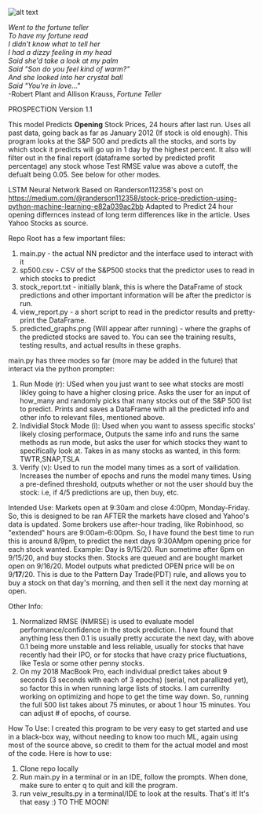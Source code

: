 ![alt text](https://res.cloudinary.com/jerrick/image/upload/fl_progressive,q_auto,w_1024/iyhg6zsvgfjdhgophzji.jpg)

*Went to the fortune teller*   
*To have my fortune read*  
*I didn't know what to tell her*  
*I had a dizzy feeling in my head*  
*Said she'd take a look at my palm*  
*Said "Son do you feel kind of warm?"*  
*And she looked into her crystal ball*  
*Said "You're in love..."*  
-Robert Plant and Allison Krauss, *Fortune Teller*  


PROSPECTION 
Version 1.1

This model Predicts **Opening** Stock Prices, 24 hours after last run. Uses all past data, going back as far as January 2012 (If stock is old enough).
This program looks at the S&P 500 and predicts all the stocks, and sorts by which stock it predicts will go up in 1 day by the highest percent.
It also will filter out in the final report (dataframe sorted by predicted profit percentage) any stock whose Test RMSE value was above a cutoff,
the defualt being 0.05. See below for other modes.

LSTM Neural Network Based on Randerson112358's post on https://medium.com/@randerson112358/stock-price-prediction-using-python-machine-learning-e82a039ac2bb
Adapted to Predict 24 hour opening differnces instead of long term differences like in the article. Uses Yahoo Stocks as source.

Repo Root has a few important files:

1) main.py - the actual NN predictor and the interface used to interact with it
2) sp500.csv - CSV of the S&P500 stocks that the predictor uses to read in which stocks to predict
3) stock_report.txt - initially blank, this is where the DataFrame of stock predictions and other important
   information will be after the predictor is run.
4) view_report.py - a short script to read in the predictor results and pretty-print the DataFrame.
5) predicted_graphs.png (Will appear after running) - where the graphs of the predicted stocks are saved to. You can see the training results,
   testing results, and actual results in these graphs.
   
   
main.py has three modes so far (more may be added in the future) that interact via the python prompter:

1) Run Mode (r): USed when you just want to see what stocks are mostl likley going to have a higher closing price.
   Asks the user for an input of how_many and randomly picks that many stocks out of the S&P 500 list to predict. 
   Prints and saves a DataFrame with all the predicted info and other info to relevant files, mentioned above.
2) Individial Stock Mode (i): Used when you want to assess specific stocks' likely closing performace, 
   Outputs the same info and runs the same methods as run mode, but asks the user for which stocks they 
   want to specifically look at. Takes in as many stocks as wanted, in this form: TWTR,SNAP,TSLA
3) Verify (v): Used to run the model many times as a sort of vailidation. Increases the number of epochs and runs the model many times. 
   Using a pre-defined threshold, outputs whether or not the user should buy the stock: i.e, if 4/5 predictions are up, then buy, etc.


Intended Use: Markets open at 9:30am and close 4:00pm, Monday-Friday. So, this is designed to be ran AFTER the markets have closed and Yahoo's data
              is updated. Some brokers use after-hour trading, like Robinhood, so "extended" hours are 9:00am-6:00pm.
              So, I have found the best time to run this is around 8/9pm, to predict the next days 9:30AMpm opening price for each stock wanted.
              Example: Day is 9/15/20. Run sometime after 6pm on 9/15/20, and buy stocks then. Stocks are  queued and are bought market open on 9/16/20. 
              Model outputs what predicted OPEN price will be on 9/**17**/20. This is due to the Pattern Day Trade(PDT) rule, and allows you to buy a stock on
              that day's morning, and then sell it the next day morning at open. 


Other Info:

1) Normalized RMSE (NMRSE) is used to evaluate model performance/confidence in the stock prediction. I have found that anything less then 0.1
   is usually pretty accurate the next day, with above 0.1 being more unstable and less reliable, usually for stocks that have recently had their IPO,
   or for stocks that have crazy price fluctuations, like Tesla or some other penny stocks.
2) On my 2018 MacBook Pro, each individual predict takes about 9 seconds (3 seconds with  each of 3 epochs) (serial, not parallized yet), 
   so factor this in when running large lists of stocks. I am currenlty working on optimizing and hope to get the time way down.
   So, running the full 500 list takes about 75 minutes, or about 1 hour 15 minutes. You can adjust # of epochs, of course.


How To Use: I created this program to be very easy to get started and use in a black-box way, without needing to know too much ML, again using most of the source above, so credit to them for the actual model and most of the code. Here is how to use:
1) Clone repo locally
2) Run main.py in a terminal or in an IDE, follow the prompts. When done, make sure to enter q to quit and kill the program.
3) run veiw_results.py in a terminal/IDE to look at the results. That's it! It's that easy :) TO THE MOON!
